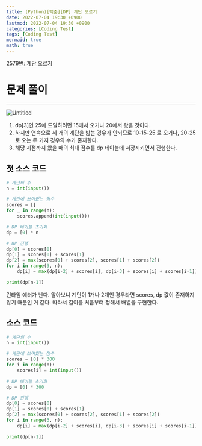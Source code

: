 ```yaml
---
title: (Python)[백준][DP] 계단 오르기
date: 2022-07-04 19:30 +0900
lastmod: 2022-07-04 19:30 +0900
categories: [Coding Test]
tags: [Coding Test]
mermaid: true
math: true
---
```


[2579번: 계단 오르기](https://www.acmicpc.net/problem/2579)

# 문제 풀이

---

![Untitled](/assets/img/2022-07-01-codingtest220701/Untitled.png)

1. dp[3]인 25에 도달하려면 15에서 오거나 20에서 왔을 것이다.
2. 하지만 연속으로 세 개의 계단을 밟는 경우가 안되므로 10-15-25 로 오거나, 20-25로 오는 두 가지 경우의 수가 존재한다.
3. 해당 지점까지 왔을 때의 최대 점수를 dp 테이블에 저장시키면서 진행한다. 

## 첫 소스 코드

```python
# 계단의 수
n = int(input())

# 계단에 쓰여있는 점수
scores = []
for _ in range(n):
    scores.append(int(input()))

# DP 테이블 초기화
dp = [0] * n

# DP 진행
dp[0] = scores[0]
dp[1] = scores[0] + scores[1]
dp[2] = max(scores[0] + scores[2], scores[1] + scores[2])
for i in range(3, n):
    dp[i] = max(dp[i-2] + scores[i], dp[i-3] + scores[i] + scores[i-1])

print(dp[n-1])
```

런타임 에러가 난다. 알아보니 계단이 1개나 2개인 경우라면 scores, dp 값이 존재하지 않기 때문인 거 같다. 따라서 길이를 처음부터 정해서 배열을 구현한다.

## 소스 코드

```python
# 계단의 수
n = int(input())

# 계단에 쓰여있는 점수
scores = [0] * 300
for i in range(n):
    scores[i] = int(input())

# DP 테이블 초기화
dp = [0] * 300

# DP 진행
dp[0] = scores[0]
dp[1] = scores[0] + scores[1]
dp[2] = max(scores[0] + scores[2], scores[1] + scores[2])
for i in range(3, n):
    dp[i] = max(dp[i-2] + scores[i], dp[i-3] + scores[i] + scores[i-1])

print(dp[n-1])
```
